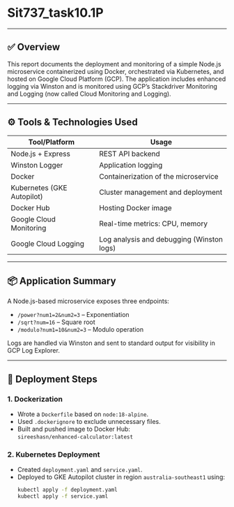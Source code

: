 # Sit737_task10.1P

---

## ✅ Overview

This report documents the deployment and monitoring of a simple Node.js microservice containerized using Docker, orchestrated via Kubernetes, and hosted on Google Cloud Platform (GCP). The application includes enhanced logging via Winston and is monitored using GCP’s Stackdriver Monitoring and Logging (now called Cloud Monitoring and Logging).

---

## ⚙️ Tools & Technologies Used

| Tool/Platform            | Usage                                      |
|--------------------------|--------------------------------------------|
| Node.js + Express        | REST API backend                           |
| Winston Logger           | Application logging                        |
| Docker                   | Containerization of the microservice       |
| Kubernetes (GKE Autopilot) | Cluster management and deployment        |
| Docker Hub               | Hosting Docker image                       |
| Google Cloud Monitoring  | Real-time metrics: CPU, memory             |
| Google Cloud Logging     | Log analysis and debugging (Winston logs)  |

---

## 📦 Application Summary

A Node.js-based microservice exposes three endpoints:

- `/power?num1=2&num2=3` – Exponentiation
- `/sqrt?num=16` – Square root
- `/modulo?num1=10&num2=3` – Modulo operation

Logs are handled via Winston and sent to standard output for visibility in GCP Log Explorer.

---

## 🚀 Deployment Steps

### 1. Dockerization
- Wrote a `Dockerfile` based on `node:18-alpine`.
- Used `.dockerignore` to exclude unnecessary files.
- Built and pushed image to Docker Hub:  
  `sireeshasn/enhanced-calculator:latest`

### 2. Kubernetes Deployment
- Created `deployment.yaml` and `service.yaml`.
- Deployed to GKE Autopilot cluster in region `australia-southeast1` using:
  ```bash
  kubectl apply -f deployment.yaml
  kubectl apply -f service.yaml
